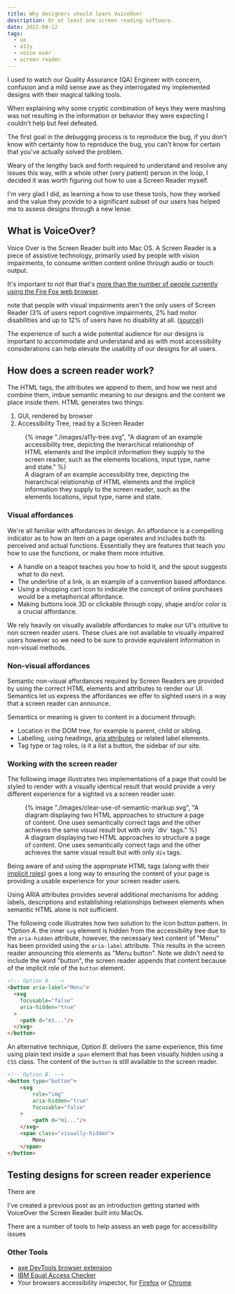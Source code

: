 ```yaml
---
title: Why designers should learn VoiceOver
description: Or at least one screen reading software.
date: 2022-08-12
tags:
  - ux
  - a11y
  - voice over
  - screen reader
---
```


I used to watch our Quality Assurance (QA) Engineer with concern, confusion and a mild sense awe as they interrogated my implemented designs with their magical talking tools.

When explaining why some cryptic combination of keys they were mashing was not resulting in the information or behavior they were expecting I couldn't help but feel defeated. 

The first goal in the debugging process is to reproduce the bug, if you don't know with certainty how to reproduce the bug, you can't know for certain that you've actually solved the problem.

Weary of the lengthy back and forth required to understand and resolve any issues this way, with a whole other (very patient) person in the loop, I decided it was  worth figuring out how to use a Screen Reader myself. 

I'm very glad I did, as learning a how to use these tools, how they worked and the value they provide to a significant subset of our users has helped me to assess designs through a new lense. 

## What is VoiceOver?

Voice Over is the Screen Reader built into Mac OS. A Screen Reader is a piece of assistive technology, primarily used by people with vision impairments, to consume written content online through audio or touch output.

It's important to not that that's [more than the number of people currently using the Fire Fox web browser](https://www.browserstack.com/guide/understanding-browser-market-share).

 note that people with visual impairments aren't the only users of Screen Reader (3% of users report cognitive impairments, 2% had motor disabilities and up to 12% of users have no disability at all. ([source](https://webaim.org/projects/screenreadersurvey8/)))

The experience of such a wide potential audience for our designs is important to accommodate and understand and as with most accessibility considerations can help elevate the usability of our designs for all users. 

## How does a screen reader work?

The HTML tags, the attributes we append to them, and how we nest and combine them, imbue semantic meaning to our designs and the content we place inside them. HTML generates two things:
1. GUI, rendered by browser
2. Accessibility Tree, read by a Screen Reader

<figure class="u-bleed-container:medium">
  {% image "./images/a11y-tree.svg", "A diagram of an example accessibility tree, depicting the hierarchical relationship of HTML elements and the implicit information they supply to the screen reader, such as the elements locations, input type, name and state." %}
  <figcaption>A diagram of an example accessibility tree, depicting the hierarchical relationship of HTML elements and the implicit information they supply to the screen reader, such as the elements locations, input type, name and state.</figcaption>
</figure> 

### Visual affordances

We're all familiar with affordances in design. An affordance is a compelling indicator as to how an item on a page operates and includes both its perceived and actual functions. Essentially they are features that teach you how to use the functions, or make them more intuitive.
- A handle on a teapot teaches you how to hold it, and the spout suggests what to do next.
- The underline of a link, is an example of a convention based affordance.
- Using a shopping cart icon to indicate the concept of online purchases would be a metaphorical affordance.
- Making buttons look 3D or clickable through copy, shape and/or color is a crucial affordance.

We rely heavily on visually available affordances to make our UI's intuitive to non screen reader users. These clues are not available to visually impaired users however so we need to be sure to provide equivalent information in non-visual methods.

### Non-visual affordances

Semantic non-visual affordances required by Screen Readers are provided by using the correct HTML elements and attributes to render our UI. Semantics let us express the affordances we offer to sighted users in a way that a screen reader can announce.

Semantics or meaning is given to content in a document through:
- Location in the DOM tree, for example is parent, child or sibling.
- Labelling, using headings, [aria attributes](https://developer.mozilla.org/en-US/docs/Web/Accessibility/ARIA/Attributes) or related label elements.
- Tag type or tag roles, is it a list a button, the sidebar of our site.

### Working *with* the screen reader

The following image illustrates two implementations of a page that could be styled to render with a visually identical result that would provide a very different experience for a sighted vs a screen reader user.

<figure class="u-bleed-container:medium">
  {% image "./images/clear-use-of-semantic-markup.svg", "A diagram displaying two HTML approaches to structure a page of content. One uses semantically correct tags and the other achieves the same visual result but with only `div` tags." %}
  <figcaption>A diagram displaying two HTML approaches to structure a page of content. One uses semantically correct tags and the other achieves the same visual result but with only <code>div</code> tags.</figcaption>
</figure>

Being aware of and using the appropriate HTML tags (along with their [implicit roles](https://developer.mozilla.org/en-US/docs/Web/Accessibility/ARIA/Roles)) goes a long way to ensuring the content of your page is providing a usable experience for your screen reader users.

Using ARIA attributes provides several additional mechanisms for adding labels, descriptions and establishing relationships between elements when semantic HTML alone is not sufficient.

The following code illustrates how two solution to the icon button pattern.
In **Option A.* the inner `svg` element is hidden from the accessibility tree due to the `aria-hidden` attribute, however, the necessary text content of "Menu" has been provided using the `aria-label` attribute. This results in the screen reader announcing this elements as "Menu button". Note we didn't need to include the word "button", the screen reader appends that content because of the implicit role of the `button` element.

```html
<!-- Option A. -->
<button aria-label="Menu">
  <svg 
    focusable="false" 
    aria-hidden="true"
  >
    <path d="m1..."/>
  </svg>
</button>
```

An alternative technique, *Option B.* delivers the same experience, this time using plain text inside a `span` element that has been visually hidden using a `CSS` class. The content of the `button` is still available to the screen reader.

```html
<!-- Option B. -->
<button type="button">
    <svg
        role="img"
        aria-hidden="true"
        focusable="false"
    >
        <path d="m1..."/>
    </svg>
    <span class="visually-hidden">
        Menu
    </span>
</button>
```

## Testing designs for screen reader experience

There are 

I've created a previous post as an introduction getting started with VoiceOver the Screen Reader built into MacOs.

There are a number of tools to help assess an web page for accessibility issues

### Other Tools
- [axe DevTools browser extension](https://www.deque.com/axe/devtools/chrome-browser-extension/)
- [IBM Equal Access Checker](https://www.ibm.com/able/toolkit/tools)
- Your browsers accessibility inspector, for [Firefox](https://firefox-source-docs.mozilla.org/devtools-user/accessibility_inspector/) or [Chrome](https://developer.chrome.com/docs/devtools/accessibility/reference/#pane)


